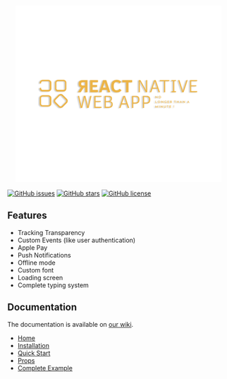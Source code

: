 <p align="center">
  <a href="https://github.com/fashionstudio/react-native-web-app" >
    <img src="https://github.com/fashionstudio/react-native-web-app/blob/master/assets/logo-orange.svg" alt="React Native Web App" height="400"/>
  </a>
</p>

[![GitHub issues](https://img.shields.io/github/issues/fashionstudio/react-native-web-app)](https://github.com/fashionstudio/react-native-web-app/issues)
[![GitHub stars](https://img.shields.io/github/stars/fashionstudio/react-native-web-app)](https://github.com/fashionstudio/react-native-web-app/stargazers)
[![GitHub license](https://img.shields.io/github/license/fashionstudio/react-native-web-app)](https://github.com/fashionstudio/react-native-web-app/blob/master/LICENSE)

## Features
- Tracking Transparency
- Custom Events (like user authentication)
- Apple Pay
- Push Notifications
- Offline mode
- Custom font
- Loading screen
- Complete typing system

## Documentation

The documentation is available on [our wiki](https://github.com/fashionstudio/react-native-web-app/wiki).

- [Home](https://github.com/fashionstudio/react-native-web-app/wiki)
- [Installation](https://github.com/fashionstudio/react-native-web-app/wiki/1.-Installation)
- [Quick Start](https://github.com/fashionstudio/react-native-web-app/wiki/2.-Quick-Start)
- [Props](https://github.com/fashionstudio/react-native-web-app/wiki/3.-Props)
- [Complete Example](https://github.com/fashionstudio/react-native-web-app/wiki/4.-Complete-Example)

